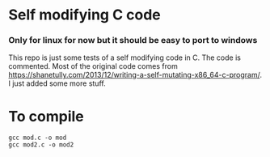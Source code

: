 # Self modifying C code
### Only for linux for now but it should be easy to port to windows
This repo is just some tests of a self modifying code in C.
The code is commented.
Most of the original code comes from https://shanetully.com/2013/12/writing-a-self-mutating-x86_64-c-program/.
I just added some more stuff.
# To compile
```
gcc mod.c -o mod
gcc mod2.c -o mod2
```